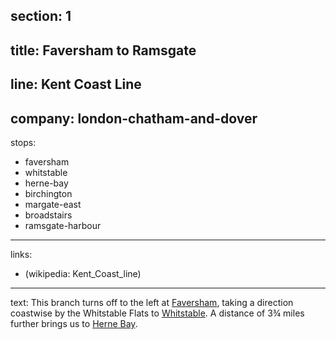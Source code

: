 ﻿section: 1
----
title: Faversham to Ramsgate
----
line: Kent Coast Line
----
company: london-chatham-and-dover
----
stops:
- faversham
- whitstable
- herne-bay
- birchington
- margate-east
- broadstairs
- ramsgate-harbour
----
links:
- (wikipedia: Kent_Coast_line)
----
text: This branch turns off to the left at [Faversham](/stations/faversham), taking a direction coastwise by the Whitstable Flats to [Whitstable](/stations/whitstable). A distance of 3¾ miles further brings us to [Herne Bay](/stations/herne-bay).
